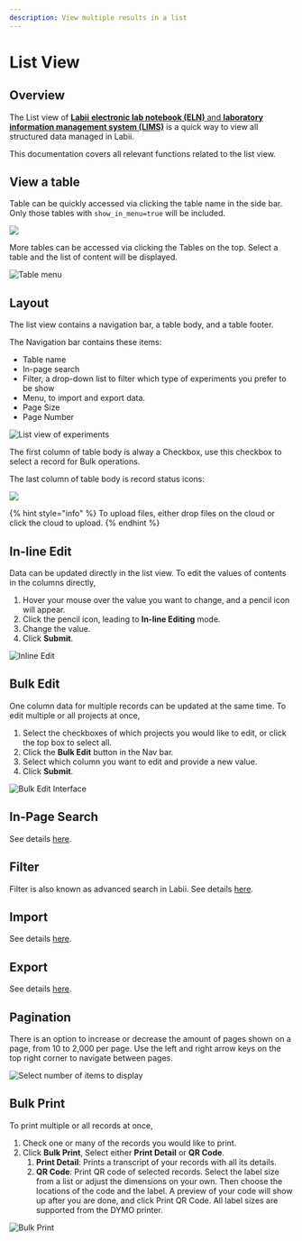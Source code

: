 ```yaml
---
description: View multiple results in a list
---
```


# List View

## Overview

The List view of [**Labii** **electronic lab notebook \(ELN\)** and **laboratory information management system \(LIMS\)**](https://www.labii.com) is a quick way to view all structured data managed in Labii.

This documentation covers all relevant functions related to the list view.

## View a table

Table can be quickly accessed via clicking the table name in the side bar. Only those tables with `show_in_menu=true` will be included. 

![](../.gitbook/assets/list-table-labii-eln-lims.png)

More tables can be accessed via clicking the Tables on the top. Select a table and the list of content will be displayed.

![Table menu](../.gitbook/assets/list-table-menu-labii-eln-lims.png)

## Layout

The list view contains a navigation bar, a table body, and a table footer.

The Navigation bar contains these items:

* Table name
* In-page search
* Filter, a drop-down list to filter which type of experiments you prefer to be show
* Menu, to import and export data.
* Page Size
* Page Number

![List view of experiments](../.gitbook/assets/screen-shot-2018-08-28-at-2.10.55-pm.png)

The first column of table body is alway a Checkbox, use this checkbox to select a record for Bulk operations.

The last column of table body is record status icons:

![](../.gitbook/assets/screen-shot-2018-08-28-at-1.48.29-pm.png)

{% hint style="info" %}
To upload files, either drop files on the cloud or click the cloud to upload. 
{% endhint %}

## In-line Edit

Data can be updated directly in the list view. To edit the values of contents in the columns directly, 

1. Hover your mouse over the value you want to change, and a pencil icon will appear. 
2. Click the pencil icon, leading to **In-line Editing** mode. 
3. Change the value. 
4. Click **Submit**.

![Inline Edit](../.gitbook/assets/list-inline-edit.png)

## Bulk Edit

One column data for multiple records can be updated at the same time. To edit multiple or all projects at once, 

1. Select the checkboxes of which projects you would like to edit, or click the top box to select all.
2. Click the **Bulk Edit** button in the Nav bar.
3. Select which column you want to edit and provide a new value. 
4. Click **Submit**.

![Bulk Edit Interface](../.gitbook/assets/bulk-edit.png)

## In-Page Search

See details [here](search.md#in-page-search).

## Filter

Filter is also known as advanced search in Labii. See details [here](search.md#filter).

## Import

See details [here](import-and-export.md#import).

## Export

See details [here](import-and-export.md#export).

## Pagination

There is an option to increase or decrease the amount of pages shown on a page, from 10 to 2,000 per page. Use the left and right arrow keys on the top right corner to navigate between pages. 

![Select number of items to display](../.gitbook/assets/list-pagination.png)

## Bulk Print

To print multiple or all records at once, 

1. Check one or many of the records you would like to print. 
2. Click **Bulk Print**, Select either **Print Detail** or **QR Code**. 
   1. **Print Detail**: Prints a transcript of your records with all its details.
   2. **QR Code**: Print QR code of selected records. Select the label size from a list or adjust the dimensions on your own. Then choose the locations of the code and the label. A preview of your code will show up after you are done, and click Print QR Code. All label sizes are supported from the DYMO printer. 

![Bulk Print](../.gitbook/assets/bulk-print.png)



